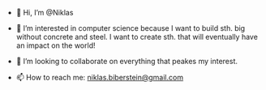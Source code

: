 - 👋 Hi, I’m @Niklas

- 👀 I’m interested in computer science because I want to build sth. big without concrete and steel. I want to create sth. that will eventually have an impact on the world!
  
- 💞️ I’m looking to collaborate on everything that peakes my interest.
- 📫 How to reach me: niklas.biberstein@gmail.com

<!---
Niklas216/Niklas216 is a ✨ special ✨ repository because its `README.md` (this file) appears on your GitHub profile.
You can click the Preview link to take a look at your changes.
--->
